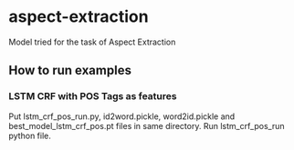 # aspect-extraction
Model tried for the task of Aspect Extraction

## How to run examples
### LSTM CRF with POS Tags as features
Put lstm_crf_pos_run.py, id2word.pickle, word2id.pickle and best_model_lstm_crf_pos.pt files in same directory.
Run lstm_crf_pos_run python file.
